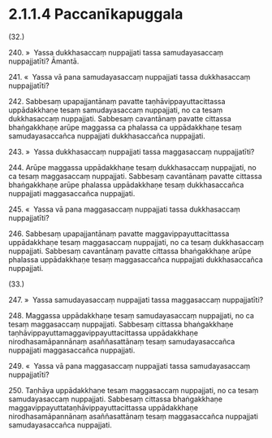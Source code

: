 # 2.1.1.4 Paccanīkapuggala

(32.)

240\. »  Yassa dukkhasaccaṃ nuppajjati tassa samudayasaccaṃ nuppajjatīti? Āmantā.

241\. «  Yassa vā pana samudayasaccaṃ nuppajjati tassa dukkhasaccaṃ nuppajjatīti?

242\. Sabbesaṃ upapajjantānaṃ pavatte taṇhāvippayuttacittassa uppādakkhaṇe tesaṃ samudayasaccaṃ nuppajjati, no ca tesaṃ dukkhasaccaṃ nuppajjati. Sabbesaṃ cavantānaṃ pavatte cittassa bhaṅgakkhaṇe arūpe maggassa ca phalassa ca uppādakkhaṇe tesaṃ samudayasaccañca nuppajjati dukkhasaccañca nuppajjati.

243\. »  Yassa dukkhasaccaṃ nuppajjati tassa maggasaccaṃ nuppajjatīti?

244\. Arūpe maggassa uppādakkhaṇe tesaṃ dukkhasaccaṃ nuppajjati, no ca tesaṃ maggasaccaṃ nuppajjati. Sabbesaṃ cavantānaṃ pavatte cittassa bhaṅgakkhaṇe arūpe phalassa uppādakkhaṇe tesaṃ dukkhasaccañca nuppajjati maggasaccañca nuppajjati.

245\. «  Yassa vā pana maggasaccaṃ nuppajjati tassa dukkhasaccaṃ nuppajjatīti?

246\. Sabbesaṃ upapajjantānaṃ pavatte maggavippayuttacittassa uppādakkhaṇe tesaṃ maggasaccaṃ nuppajjati, no ca tesaṃ dukkhasaccaṃ nuppajjati. Sabbesaṃ cavantānaṃ pavatte cittassa bhaṅgakkhaṇe arūpe phalassa uppādakkhaṇe tesaṃ maggasaccañca nuppajjati dukkhasaccañca nuppajjati.

(33.)

247\. »  Yassa samudayasaccaṃ nuppajjati tassa maggasaccaṃ nuppajjatīti?

248\. Maggassa uppādakkhaṇe tesaṃ samudayasaccaṃ nuppajjati, no ca tesaṃ maggasaccaṃ nuppajjati. Sabbesaṃ cittassa bhaṅgakkhaṇe taṇhāvippayuttamaggavippayuttacittassa uppādakkhaṇe nirodhasamāpannānaṃ asaññasattānaṃ tesaṃ samudayasaccañca nuppajjati maggasaccañca nuppajjati.

249\. «  Yassa vā pana maggasaccaṃ nuppajjati tassa samudayasaccaṃ nuppajjatīti?

250\. Taṇhāya uppādakkhaṇe tesaṃ maggasaccaṃ nuppajjati, no ca tesaṃ samudayasaccaṃ nuppajjati. Sabbesaṃ cittassa bhaṅgakkhaṇe maggavippayuttataṇhāvippayuttacittassa uppādakkhaṇe nirodhasamāpannānaṃ asaññasattānaṃ tesaṃ maggasaccañca nuppajjati samudayasaccañca nuppajjati.

